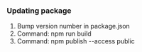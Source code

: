 ### Updating package
1) Bump version number in package.json
2) Command: npm run build
3) Command: npm publish --access public
